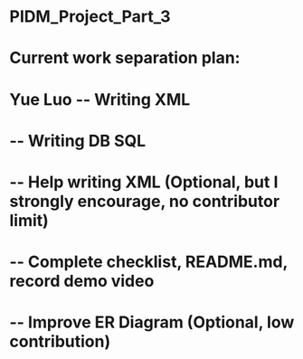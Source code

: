 # PIDM_Project_Part_3

# Current work separation plan:
# Yue Luo -- Writing XML
#         -- Writing DB SQL
#         -- Help writing XML (Optional, but I strongly encourage, no contributor limit)
#         -- Complete checklist, README.md, record demo video
#         -- Improve ER Diagram (Optional, low contribution)
